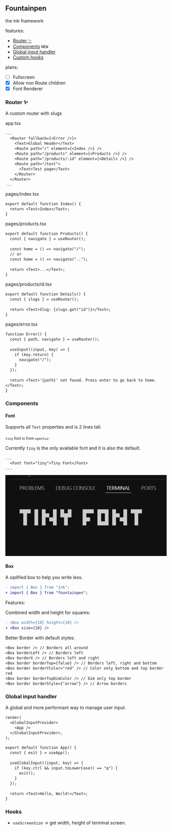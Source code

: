 ## Fountainpen

the ink framework

features:

- [Router ✨](#router-)
- [Components](#components) `NEW`
- [Global input handler](#global-input-handler)
- [Custom hooks](#hooks)

plans:

- [ ] Fullscreen
- [x] Allow non Route children
- [x] Font Renderer

### Router ✨

A custom router with slugs

app.tsx

```tsx
...
  <Router fallback={<Error />}>
    <Text>Global Header</Text>
    <Route path="/" element={<Index />} />
    <Route path="/products" element={<Products />} />
    <Route path="/products/:id" element={<Details />} />
    <Route path="/test">
      <Text>Test page</Text>
    </Router>
  </Router>
...
```

pages/index.tsx

```tsx
export default function Index() {
  return <Text>Index</Text>;
}
```

pages/products.tsx

```tsx
export default function Products() {
  const { navigate } = useRouter();

  const home = () => navigate("/");
  // or
  const home = () => navigate("..");

  return <Text>...</Text>;
}
```

pages/products/id.tsx

```tsx
export default function Details() {
  const { slugs } = useRouter();

  return <Text>Slug: {slugs.get("id")}</Text>;
}
```

pages/error.tsx

```tsx
function Error() {
  const { path, navigate } = useRouter();

  useInput((input, key) => {
    if (key.return) {
      navigate("/");
    }
  });

  return <Text>'{path}' not found. Press enter to go back to home.</Text>;
}
```

### Components

#### Font

Supports all `Text` properties and is 2 lines tall.

<sub>`tiny` font is from `opentui`</sub>.

Currently `tiny` is the only available font and it is also the default.

```tsx
...
  <Font font="tiny">Tiny Font</Font>
...
```

![tiny font](assets/tiny_font.png)

#### Box

A siplified box to help you write less.

```diff
- import { Box } from "ink";
+ import { Box } from "fountainpen";
```

Features:

Combined width and height for squares:

```diff
- <Box width={10} height={10} />
+ <Box size={10} />
```

Better Border with default styles:

```tsx
<Box border /> // Borders all around
<Box borderLeft /> // Borders left
<Box borderX /> // Borders left and right
<Box border borderTop={false} /> // Borders left, right and bottom
<Box border borderYColor="red" /> // Color only bottom and top border red
<Box border borderTopDimColor /> // Dim only top border
<Box border borderStyle={"arrow"} /> // Arrow borders
```

### Global input handler

A global and more performant way to manage user input.

```tsx
render(
  <GlobalInputProvider>
    <App />
  </GlobalInputProvider>,
);
```

```tsx
export default function App() {
  const { exit } = useApp();

  useGlobalInput((input, key) => {
    if (key.ctrl && input.toLowerCase() == "q") {
      exit();
    }
  });

  return <Text>Hello, World!</Text>;
}
```

### Hooks

- `useScreenSize` -> get width, height of terminal screen.

